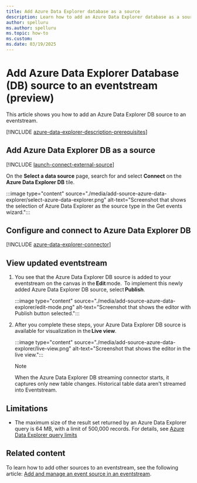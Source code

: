 ```yaml
---
title: Add Azure Data Explorer database as a source
description: Learn how to add an Azure Data Explorer database as a source to a Microsoft Fabric eventstream.
author: spelluru
ms.author: spelluru
ms.topic: how-to
ms.custom:
ms.date: 03/19/2025
---
```


# Add Azure Data Explorer Database (DB) source to an eventstream (preview)   
This article shows you how to add an Azure Data Explorer DB source to an eventstream.  

[!INCLUDE [azure-data-explorer-description-prerequisites](./includes/azure-data-explorer-description-prerequisites.md)]


## Add Azure Data Explorer DB as a source   
[!INCLUDE [launch-connect-external-source](./includes/launch-connect-external-source.md)]

On the **Select a data source** page, search for and select **Connect** on the **Azure Data Explorer DB** tile.

:::image type="content" source="./media/add-source-azure-data-explorer/select-azure-data-explorer.png" alt-text="Screenshot that shows the selection of Azure Data Explorer as the source type in the Get events wizard.":::

## Configure and connect to Azure Data Explorer DB
[!INCLUDE [azure-data-explorer-connector](./includes/azure-data-explorer-connector.md)]

## View updated eventstream

1. You see that the Azure Data Explorer DB source is added to your eventstream on the canvas in the **Edit** mode.  To implement this newly added Azure Data Explorer DB source, select **Publish**.  

    :::image type="content" source="./media/add-source-azure-data-explorer/edit-mode.png" alt-text="Screenshot that shows the editor with Publish button selected.":::
1. After you complete these steps, your Azure Data Explorer DB source is available for visualization in the **Live view**.  

    :::image type="content" source="./media/add-source-azure-data-explorer/live-view.png" alt-text="Screenshot that shows the editor in the live view.":::

    > [!NOTE] 
    > When the Azure Data Explorer DB streaming connector starts, it captures only new table changes. Historical table data aren't streamed into Eventstream. 

## Limitations

- The maximum size of the result set returned by an Azure Data Explorer query is 64 MB, with a limit of 500,000 records. For details, see [Azure Data Explorer query limits](/kusto/concepts/query-limits)

## Related content
To learn how to add other sources to an eventstream, see the following article: [Add and manage an event source in an eventstream](add-manage-eventstream-sources.md).